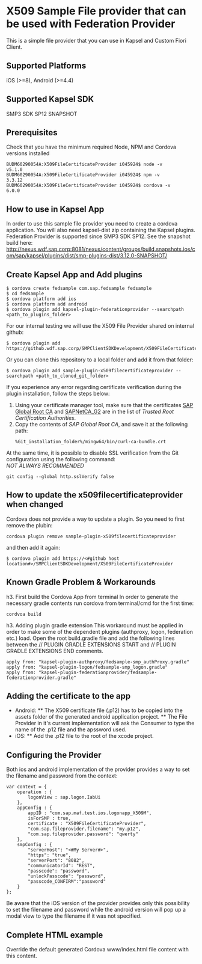 X509 Sample File provider that can be used with Federation Provider
===================================================================
This is a simple file provider that you can use in Kapsel and Custom Fiori Client.

Supported Platforms
-------------------
iOS (>=8), Android (>=4.4)

Supported Kapsel SDK
--------------------
SMP3 SDK SP12 SNAPSHOT

Prerequisites
-------------
Check that you have the minimum required Node, NPM and Cordova versions installed
```
BUDM60290054A:X509FileCertificateProvider i045924$ node -v
v5.1.0
BUDM60290054A:X509FileCertificateProvider i045924$ npm -v
3.3.12
BUDM60290054A:X509FileCertificateProvider i045924$ cordova -v
6.0.0
```

How to use in Kapsel App
------------------------
In order to use this sample file provider you need to create a cordova application.
You will also need kapsel-dist zip containing the Kapsel plugins. 
Federation Provider is supported since SMP3 SDK SP12. See the snapshot build here:
http://nexus.wdf.sap.corp:8081/nexus/content/groups/build.snapshots.ios/com/sap/kapsel/plugins/dist/smp-plugins-dist/3.12.0-SNAPSHOT/

Create Kapsel App and Add plugins
---------------------------------
```
$ cordova create fedsample com.sap.fedsample fedsample
$ cd fedsample
$ cordova platform add ios
$ cordova platform add android
$ cordova plugin add kapsel-plugin-federationprovider --searchpath <path_to_plugins_folder>
```

For our internal testing we will use the X509 File Provider shared on internal github:
```
$ cordova plugin add https://github.wdf.sap.corp/SMPClientSDKDevelopment/X509FileCertificateProvider
```
Or you can clone this repository to a local folder and add it from that folder:
```
$ cordova plugin add sample-plugin-x509filecertificateprovider --searchpath <path_to_cloned_git_folder>
```

If you experience any error regarding certificate verification during the plugin installation, follow the steps below:

1. Using your certificate manager tool, make sure that the certificates [SAP Global Root CA](http://aia.pki.co.sap.com/aia/SAP%20Global%20Root%20CA.crt) and 
[SAPNetCA_G2](http://aia.pki.co.sap.com/aia/SAPNetCA_G2.crt) are in the list of *Trusted Root Certification Authorities*.
2. Copy the contents of *SAP Global Root CA*, and save it at the following path:
	```
	%Git_installation_folder%/mingw64/bin/curl-ca-bundle.crt
	```
	
At the same time, it is possible to disable SSL verification from the Git configuration using the following command:   
*NOT ALWAYS RECOMMENDED*
```
git config --global http.sslVerify false
```

How to update the x509filecertificateprovider when changed
----------------------------------------------------------
Cordova does not provide a way to update a plugin. So you need to first remove the plubin: 
```
cordova plugin remove sample-plugin-x509filecertificateprovider
```
and then add it again:
```
$ cordova plugin add https://<#github host location#>/SMPClientSDKDevelopment/X509FileCertificateProvider
```

Known Gradle Problem & Workarounds
----------------------------------
h3. First build the Cordova App from terminal
In order to generate the necessary gradle contents run cordova from terminal/cmd for the first time:
```
cordvoa build
```

h3. Adding plugin gradle extension
This workaround must be applied in order to make some of the dependent plugins (authproxy, logon, federation etc.) load. 
Open the root build.gradle file and add the following lines between the // PLUGIN GRADLE EXTENSIONS START and // PLUGIN GRADLE EXTENSIONS END comments. 
```
apply from: "kapsel-plugin-authproxy/fedsample-smp_authProxy.gradle"
apply from: "kapsel-plugin-logon/fedsample-smp_logon.gradle"
apply from: "kapsel-plugin-federationprovider/fedsample-federationprovider.gradle"
```

Adding the certificate to the app
------------------------------
* Android: 
** The  X509 certificate file (.p12) has to be copied into the assets folder of the generated android application project.
** The File Provider in it's current implementation will ask the Consumer to type the name of the .p12 file and the apssword used.
* iOS: 
** Add the .p12 file to the root of the xcode project.

Configuring the Provider
------------------------
Both ios and android implementation of the provider provides a way to set the filename and password from the context:

```
var context = {
	operation : {
		logonView : sap.logon.IabUi
	},
	appConfig : {
		appID : "com.sap.maf.test.ios.logonapp_X509M",
		isForSMP : true,
		certificate : "X509FileCertificateProvider",
		"com.sap.fileprovider.filename": "my.p12",
		"com.sap.fileprovider.password": "qwerty"
	},
	smpConfig : {
		"serverHost": "<#My Server#>",
		"https": "true",
		"serverPort": "8082",
		"communicatorId": "REST",
		"passcode": "password",
		"unlockPasscode": "password",
		"passcode_CONFIRM":"password"
	}
};

```
Be aware that the iOS version of the provider provides only this possibility to set the filename and password while the android version will pop up a modal view to type the filename if it was not specified.

Complete HTML example
---------------------
Override the default generated Cordova www/index.html file content with this content.
